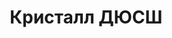 ---
title: Кристалл ДЮСШ
address: '69084, г. Запорожье, ул. Димитрова, 40'
phone:
  - (0612) 61-65-09
url: ''
about: ''
searchTitle: 'Кристалл, 69084, г. Запорожье, ул. Димитрова, 40'
tags:
  - Детско-юношеские спортивные школы
geometry:
  location:
    lat: 47.8280204
    lng: 35.2203501
  viewport:
    northeast:
      lat: 47.8293693802915
      lng: 35.2216990802915
    southwest:
      lat: 47.8266714197085
      lng: 35.2190011197085
place_id: >-
  EkdPbGVrc2lpYSBQb3JhZHkgU3QsIDQwLCBaYXBvcml6aHpoaWEsIFphcG9yaXona2Egb2JsYXN0LCBVa3JhaW5lLCA2OTA2MSIaEhgKFAoSCati4ujHXdxAEexpThdAgdt-ECg

---